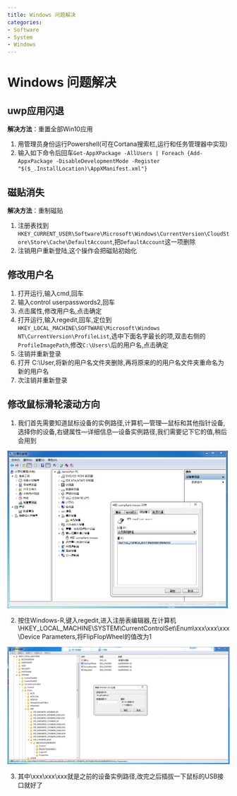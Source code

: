 ```yaml
---
title: Windows 问题解决
categories:
- Software
- System
- Windows
---
```

# Windows 问题解决

## uwp应用闪退

**解决方法**：重置全部Win10应用

1. 用管理员身份运行Powershell(可在Cortana搜索栏,运行和任务管理器中实现)
2. 输入如下命令后回车` Get-AppXPackage -AllUsers | Foreach {Add-AppxPackage -DisableDevelopmentMode -Register "$($_.InstallLocation)\AppXManifest.xml"} `

## 磁贴消失

**解决方法**：重制磁贴

1. 注册表找到`HKEY_CURRENT_USER\Software\Microsoft\Windows\CurrentVersion\CloudStore\Store\Cache\DefaultAccount`,把`DefaultAccount`这一项删除
2. 注销用户重新登陆,这个操作会把磁贴初始化

## 修改用户名

1. 打开运行,输入cmd,回车
2. 输入control userpasswords2,回车
3. 点击属性,修改用户名,点击确定
4. 打开运行,输入regedit,回车,定位到`HKEY_LOCAL_MACHINE\SOFTWARE\Microsoft\Windows NT\CurrentVersion\ProfileList`,选中下面名字最长的项,双击右侧的`ProfileImagePath`,修改`C:\Users\`后的用户名,点击确定
5. 注销并重新登录
6. 打开 C:\User\,将新的用户名文件夹删除,再将原来的的用户名文件夹重命名为新的用户名
7. 次注销并重新登录

## 修改鼠标滑轮滚动方向

1. 我们首先需要知道鼠标设备的实例路径,计算机—管理—鼠标和其他指针设备,选择你的设备,右键属性—详细信息—设备实例路径,我们需要记下它的值,稍后会用到

<img src="https://raw.githubusercontent.com/LuShan123888/Files/main/Pictures/2020-12-10-3TaUPg5M1CopqBY-20200820130817159.png" style="zoom:50%;" />

2. 按住Windows-R,键入regedit,进入注册表编辑器,在计算机\HKEY_LOCAL_MACHINE\SYSTEM\CurrentControlSet\Enum\xxx\xxx\xxx\Device Parameters,将FlipFlopWheel的值改为1

<img src="https://raw.githubusercontent.com/LuShan123888/Files/main/Pictures/2020-12-10-dugTaiboUeWq8mA-20200820130819757.png" style="zoom:50%;" />

3. 其中\xxx\xxx\xxx就是之前的设备实例路径,改完之后插拔一下鼠标的USB接口就好了
